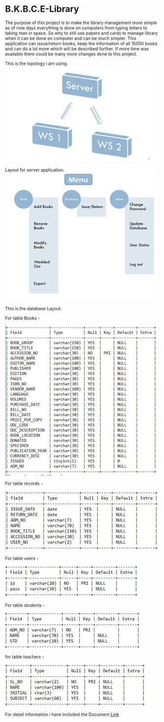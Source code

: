 # B.K.B.C.E-Library

The purpose of this project is to make the library management more simple as of now days everything is done on computers from typing letters to taking man in space. So why to still use papers and cards to manage library when it can be done on computer and can be much simpler. This application can issue/return books, keep the information of all 15000 books and can do a lot more which will be described further. If more time was available there could be many more changes done to this project.

This is the topology i am using.
![Layout](https://github.com/VijayLalwani/B.K.B.C.E-Library/blob/master/Images/topology.PNG)

Layout for server application.
![Layout](https://github.com/VijayLalwani/B.K.B.C.E-Library/blob/master/Images/App%20Layout.PNG)

This is the database Layout.

For table Books - 

![Layout](https://github.com/VijayLalwani/B.K.B.C.E-Library/blob/master/Images/Books.png)

For table records - 

![Layout](https://github.com/VijayLalwani/B.K.B.C.E-Library/blob/master/Images/records.png)

For table users - 

![Layout](https://github.com/VijayLalwani/B.K.B.C.E-Library/blob/master/Images/users.png)

For table students - 

![Layout](https://github.com/VijayLalwani/B.K.B.C.E-Library/blob/master/Images/students.png)

for table teachers - 

![Layout](https://github.com/VijayLalwani/B.K.B.C.E-Library/blob/master/Images/teachers.png)

For detail information i have included the Document [Link](https://github.com/VijayLalwani/B.K.B.C.E-Library/blob/master/Library%20management.pdf)
